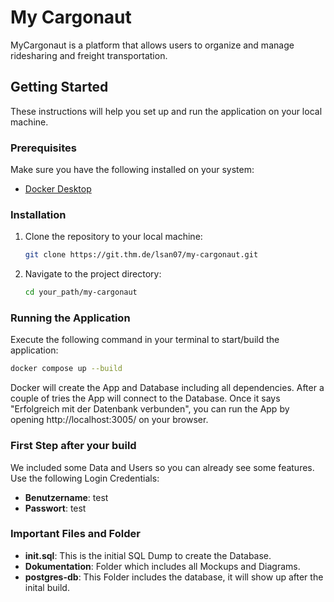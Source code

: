 # My Cargonaut

MyCargonaut is a platform that allows users to organize and manage ridesharing and freight transportation.

## Getting Started

These instructions will help you set up and run the application on your local machine.

### Prerequisites

Make sure you have the following installed on your system:

- [Docker Desktop](https://www.docker.com/products/docker-desktop/) 

### Installation

1. Clone the repository to your local machine:

    ```bash
    git clone https://git.thm.de/lsan07/my-cargonaut.git
    ```

2. Navigate to the project directory:

    ```bash
    cd your_path/my-cargonaut
    ```

### Running the Application

Execute the following command in your terminal to start/build the application:

```bash
docker compose up --build
```
Docker will create the App and Database including all dependencies.
After a couple of tries the App will connect to the Database.
Once it says "Erfolgreich mit der Datenbank verbunden", you can run the App by opening http://localhost:3005/ on your browser.

### First Step after your build

We included some Data and Users so you can already see some features.
Use the following Login Credentials:
- **Benutzername**: test
- **Passwort**: test

### Important Files and Folder
- **init.sql**: This is the initial SQL Dump to create the Database.
- **Dokumentation**: Folder which includes all Mockups and Diagrams.
- **postgres-db**: This Folder includes the database, it will show up after the inital build.
